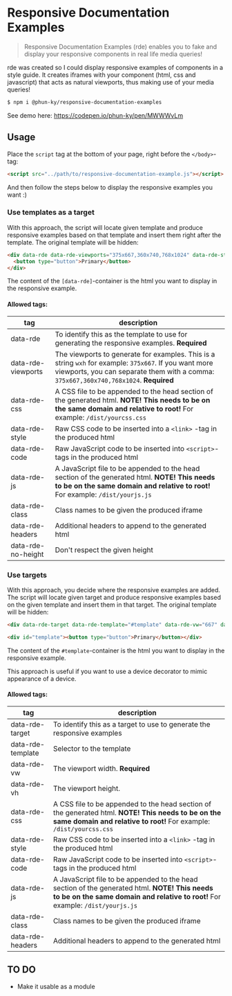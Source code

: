 # Responsive Documentation Examples

> Responsive Documentation Examples (rde) enables you to fake and display your responsive components in real life media queries!

rde was created so I could display responsive examples of components in a style guide. It creates iframes with your component (html, css and javascript) that acts as natural viewports, thus making use of your media queries!

```bash
$ npm i @phun-ky/responsive-documentation-examples
```

See demo here: https://codepen.io/phun-ky/pen/MWWWvLm

## Usage

Place the `script` tag at the bottom of your page, right before the `</body>`-tag:

```html
<script src="../path/to/responsive-documentation-example.js"></script>
```

And then follow the steps below to display the responsive examples you want :)

### Use templates as a target

With this approach, the script will locate given template and produce responsive examples based on that template and insert them right after the template. The original template will be hidden:

```html
<div data-rde data-rde-viewports="375x667,360x740,768x1024" data-rde-style="h1{color: #FF9900;}">
  <button type="button">Primary</button>
</div>
```

The content of the `[data-rde]`-container is the html you want to display in the responsive example.

#### Allowed tags:

| tag                | description                                                                                                                                                                                                  |
| ------------------ | ------------------------------------------------------------------------------------------------------------------------------------------------------------------------------------------------------------ |
| data-rde           | To identify this as the template to use for generating the responsive examples. <strong>Required</strong>                                                                                                    |
| data-rde-viewports | The viewports to generate for examples. This is a string `wxh` for example: `375x667`. If you want more viewports, you can separate them with a comma: `375x667,360x740,768x1024`. <strong>Required</strong> |
| data-rde-css       | A CSS file to be appended to the head section of the generated html. <strong>NOTE! This needs to be on the same domain and relative to root!</strong> For example: `/dist/yourcss.css`                       |
| data-rde-style     | Raw CSS code to be inserted into a `<link>` -tag in the produced html                                                                                                                                        |
| data-rde-code      | Raw JavaScript code to be inserted into `<script>`-tags in the produced html                                                                                                                                 |
| data-rde-js        | A JavaScript file to be appended to the head section of the generated html. <strong>NOTE! This needs to be on the same domain and relative to root!</strong> For example: `/dist/yourjs.js`                  |
| data-rde-class     | Class names to be given the produced iframe                                                                                                                                                                  |
| data-rde-headers   | Additional headers to append to the generated html                                                                                                                                                           |
| data-rde-no-height | Don't respect the given height                                                                                                                                                                               |

### Use targets

With this approach, you decide where the responsive examples are added. The script will locate given target and produce responsive examples based on the given template and insert them in that target. The original template will be hidden:

```html
<div data-rde-target data-rde-template="#template" data-rde-vw="667" data-rde-style="h1{color: blue;}"></div>

<div id="template"><button type="button">Primary</button></div>
```

The content of the `#template`-container is the html you want to display in the responsive example.

This approach is useful if you want to use a device decorator to mimic appearance of a device.

#### Allowed tags:

| tag               | description                                                                                                                                                                                 |
| ----------------- | ------------------------------------------------------------------------------------------------------------------------------------------------------------------------------------------- |
| data-rde-target   | To identify this as a target to use to generate the responsive examples                                                                                                                     |
| data-rde-template | Selector to the template                                                                                                                                                                    |
| data-rde-vw       | The viewport width. <strong>Required</strong>                                                                                                                                               |
| data-rde-vh       | The viewport height.                                                                                                                                                                        |
| data-rde-css      | A CSS file to be appended to the head section of the generated html. <strong>NOTE! This needs to be on the same domain and relative to root!</strong> For example: `/dist/yourcss.css`      |
| data-rde-style    | Raw CSS code to be inserted into a `<link>` -tag in the produced html                                                                                                                       |
| data-rde-code     | Raw JavaScript code to be inserted into `<script>`-tags in the produced html                                                                                                                |
| data-rde-js       | A JavaScript file to be appended to the head section of the generated html. <strong>NOTE! This needs to be on the same domain and relative to root!</strong> For example: `/dist/yourjs.js` |
| data-rde-class    | Class names to be given the produced iframe                                                                                                                                                 |
| data-rde-headers  | Additional headers to append to the generated html                                                                                                                                          |

## TO DO

- Make it usable as a module
